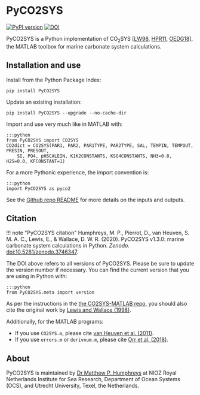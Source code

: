 # PyCO2SYS

[![PyPI version](https://badge.fury.io/py/PyCO2SYS.svg)](https://badge.fury.io/py/PyCO2SYS) [![DOI](https://zenodo.org/badge/237243120.svg)](https://zenodo.org/badge/latestdoi/237243120)

PyCO2SYS is a Python implementation of CO<sub>2</sub>SYS [[LW98](refs/#LW98), [HPR11](refs/#HPR11), [OEDG18](refs/#OEDG18)], the MATLAB toolbox for marine carbonate system calculations.

## Installation and use

Install from the Python Package Index:

    pip install PyCO2SYS

Update an existing installation:

    pip install PyCO2SYS --upgrade --no-cache-dir

Import and use very much like in MATLAB with:

    :::python
    from PyCO2SYS import CO2SYS
    CO2dict = CO2SYS(PAR1, PAR2, PAR1TYPE, PAR2TYPE, SAL, TEMPIN, TEMPOUT, PRESIN, PRESOUT,
        SI, PO4, pHSCALEIN, K1K2CONSTANTS, KSO4CONSTANTS, NH3=0.0, H2S=0.0, KFCONSTANT=1)

For a more Pythonic experience, the import convention is:

    :::python
    import PyCO2SYS as pyco2


See the [Github repo README](https://github.com/mvdh7/pyco2sys#pyco2sys) for more details on the inputs and outputs.

## Citation

!!! note "PyCO2SYS citation"
    Humphreys, M. P., Pierrot, D., van Heuven, S. M. A. C., Lewis, E., & Wallace, D. W. R. (2020). PyCO2SYS v1.3.0: marine carbonate system calculations in Python. *Zenodo.* [doi:10.5281/zenodo.3746347](http://doi.org/10.5281/zenodo.3746347).

The DOI above refers to all versions of PyCO2SYS. Please be sure to update the version number if necessary. You can find the current version that you are using in Python with:

    :::python
    from PyCO2SYS.meta import version

As per the instructions in the [the CO2SYS-MATLAB repo](https://github.com/jamesorr/CO2SYS-MATLAB), you should also cite the original work by [Lewis and Wallace (1998)](refs/#LW98).

Additionally, for the MATLAB programs:

  * If you use `CO2SYS.m`, please cite [van Heuven et al. (2011)](refs/#HPR11).
  * If you use `errors.m` or `derivnum.m`, please cite [Orr et al. (2018)](refs/#OEDG18).

## About

PyCO2SYS is maintained by [Dr Matthew P. Humphreys](https://mvdh.xyz/) at NIOZ Royal Netherlands Institute for Sea Research, Department of Ocean Systems (OCS), and Utrecht University, Texel, the Netherlands.
